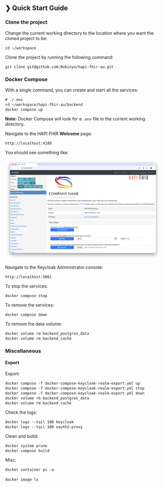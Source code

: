 ## ❯ Quick Start Guide

### Clone the project

Change the current working directory to the location where you want the cloned project to be:

```
cd ~/workspace
```

Clone the project by running the following command:

```
git clone git@github.com:Robinyo/hapi-fhir-au.git

``` 

### Docker Compose

With a single command, you can create and start all the services:

```
# ./.env
cd ~/workspace/hapi-fhir-au/backend
docker compose up
```

**Note:** Docker Compose will look for a `.env` file in the current working directory.

Navigate to the HAPI FHIR **Welcome** page: 

```
http://localhost:4180
```

You should see something like:

<p align="center">
  <img src="./welcome.png" alt="Welcome page"/>
</p>

Navigate to the Keycloak Administrator console:

```
http://localhost:5001
```

To stop the services:

```
docker compose stop
```

To remove the services:

```
docker compose down
```

To remove the data volume:

```
docker volume rm backend_postgres_data
docker volume rm backend_cache
```

### Miscellaneous 

#### Export

Export:

```
docker compose -f docker-compose-keycloak-realm-export.yml up
docker compose -f docker-compose-keycloak-realm-export.yml stop
docker compose -f docker-compose-keycloak-realm-export.yml down
docker volume rm backend_postgres_data
docker volume rm backend_cache
```

Check the logs:

```
docker logs --tail 100 keycloak
docker logs --tail 100 oauth2-proxy
```

Clean and build:

```
docker system prune
docker compose build
```

Misc:

```
docker container ps -a

docker image ls
```

